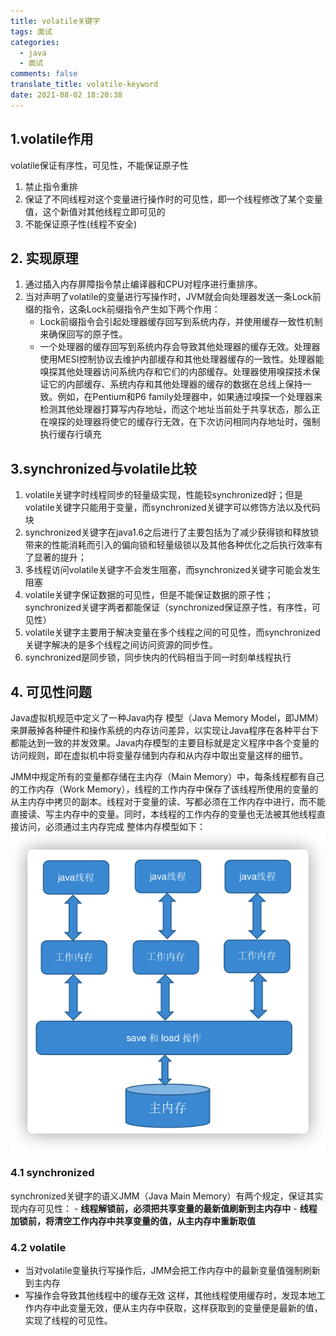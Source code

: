```yaml
---
title: volatile关键字
tags: 面试
categories:
  - java
  - 面试
comments: false
translate_title: volatile-keyword
date: 2021-08-02 18:20:38
---
```

## 1.volatile作用
  volatile保证有序性，可见性，不能保证原子性
  
1. 禁止指令重排
2. 保证了不同线程对这个变量进行操作时的可见性，即一个线程修改了某个变量值，这个新值对其他线程立即可见的
3. 不能保证原子性(线程不安全)

## 2. 实现原理
1. 通过插入内存屏障指令禁止编译器和CPU对程序进行重排序。
2. 当对声明了volatile的变量进行写操作时，JVM就会向处理器发送一条Lock前缀的指令，这条Lock前缀指令产生如下两个作用：
    - Lock前缀指令会引起处理器缓存回写到系统内存，并使用缓存一致性机制来确保回写的原子性。
    - 一个处理器的缓存回写到系统内存会导致其他处理器的缓存无效。处理器使用MESI控制协议去维护内部缓存和其他处理器缓存的一致性。处理器能嗅探其他处理器访问系统内存和它们的内部缓存。处理器使用嗅探技术保证它的内部缓存、系统内存和其他处理器的缓存的数据在总线上保持一致。例如，在Pentium和P6 family处理器中，如果通过嗅探一个处理器来检测其他处理器打算写内存地址，而这个地址当前处于共享状态，那么正在嗅探的处理器将使它的缓存行无效，在下次访问相同内存地址时，强制执行缓存行填充
## 3.synchronized与volatile比较
1. volatile关键字时线程同步的轻量级实现，性能较synchronized好；但是volatile关键字只能用于变量，而synchronized关键字可以修饰方法以及代码块
2. synchronized关键字在java1.6之后进行了主要包括为了减少获得锁和释放锁带来的性能消耗而引入的偏向锁和轻量级锁以及其他各种优化之后执行效率有了显著的提升；
3. 多线程访问volatile关键字不会发生阻塞，而synchronized关键字可能会发生阻塞
4. volatile关键字保证数据的可见性，但是不能保证数据的原子性；synchronized关键字两者都能保证（synchronized保证原子性，有序性，可见性）
5. volatile关键字主要用于解决变量在多个线程之间的可见性，而synchronized关键字解决的是多个线程之间访问资源的同步性。
6. synchronized是同步锁，同步快内的代码相当于同一时刻单线程执行
   
## 4. 可见性问题
Java虚拟机规范中定义了一种Java内存 模型（Java Memory Model，即JMM）来屏蔽掉各种硬件和操作系统的内存访问差异，以实现让Java程序在各种平台下都能达到一致的并发效果。Java内存模型的主要目标就是定义程序中各个变量的访问规则，即在虚拟机中将变量存储到内存和从内存中取出变量这样的细节。

JMM中规定所有的变量都存储在主内存（Main Memory）中，每条线程都有自己的工作内存（Work Memory），线程的工作内存中保存了该线程所使用的变量的从主内存中拷贝的副本。线程对于变量的读、写都必须在工作内存中进行，而不能直接读、写主内存中的变量。同时，本线程的工作内存的变量也无法被其他线程直接访问，必须通过主内存完成
整体内存模型如下：
![image-20201210103251475](./volatile/01.png)

### 4.1 synchronized
synchronized关键字的语义JMM（Java Main Memory）有两个规定，保证其实现内存可见性：
    - **线程解锁前，必须把共享变量的最新值刷新到主内存中**
    - **线程加锁前，将清空工作内存中共享变量的值，从主内存中重新取值**
    
### 4.2 volatile
- 当对volatile变量执行写操作后，JMM会把工作内存中的最新变量值强制刷新到主内存
- 写操作会导致其他线程中的缓存无效
这样，其他线程使用缓存时，发现本地工作内存中此变量无效，便从主内存中获取，这样获取到的变量便是最新的值，实现了线程的可见性。
